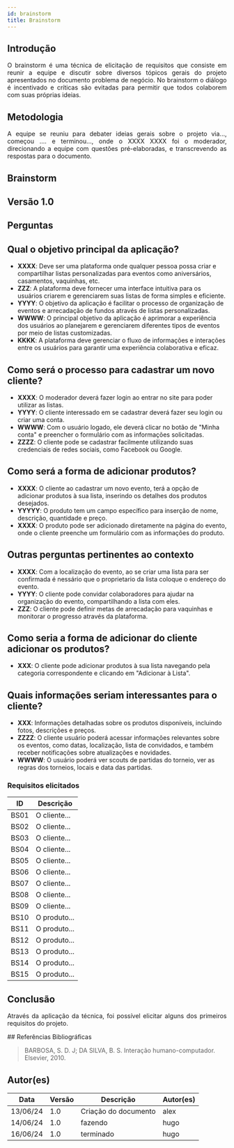 ```yaml
---
id: brainstorm
title: Brainstorm
---
```

 
## Introdução
<p align = "justify">
O brainstorm é uma técnica de elicitação de requisitos que consiste em reunir a equipe e discutir sobre diversos tópicos gerais do projeto apresentados no documento problema de negócio. No brainstorm o diálogo é incentivado e críticas são evitadas para permitir que todos colaborem com suas próprias ideias.
</p>
 
## Metodologia
<p align = "justify">
A equipe se reuniu para debater ideias gerais sobre o projeto via..., começou .... e terminou..., onde o XXXX XXXX foi o moderador, direcionando a equipe com questões pré-elaboradas, e transcrevendo as respostas para o documento.
</p>
 
## Brainstorm
 
## Versão 1.0
 
## Perguntas
 
## Qual o objetivo principal da aplicação?

- **XXXX**: Deve ser uma plataforma onde qualquer pessoa possa criar e compartilhar listas personalizadas para eventos como aniversários, casamentos, vaquinhas, etc.
- **ZZZ**: A plataforma deve fornecer uma interface intuitiva para os usuários criarem e gerenciarem suas listas de forma simples e eficiente.
- **YYYY**: O objetivo da aplicação é facilitar o processo de organização de eventos e arrecadação de fundos através de listas personalizadas.
- **WWWW**: O principal objetivo da aplicação é aprimorar a experiência dos usuários ao planejarem e gerenciarem diferentes tipos de eventos por meio de listas customizadas.
- **KKKK**: A plataforma deve gerenciar o fluxo de informações e interações entre os usuários para garantir uma experiência colaborativa e eficaz.

## Como será o processo para cadastrar um novo cliente?

- **XXXX**: O moderador deverá fazer login ao entrar no site para poder utilizar as listas.
- **YYYY**: O cliente interessado em se cadastrar deverá fazer seu login ou criar uma conta.
- **WWWW**: Com o usuário logado, ele deverá clicar no botão de "Minha conta" e preencher o formulário com as informações solicitadas.
- **ZZZZ**: O cliente pode se cadastrar facilmente utilizando suas credenciais de redes sociais, como Facebook ou Google.


## Como será a forma de adicionar produtos?

- **XXXX**: O cliente ao cadastrar um novo evento, terá a opção de adicionar produtos à sua lista, inserindo os detalhes dos produtos desejados.
- **YYYYY**: O produto tem um campo específico para inserção de nome, descrição, quantidade e preço.
- **XXXX**: O produto pode ser adicionado diretamente na página do evento, onde o cliente preenche um formulário com as informações do produto.

## Outras perguntas pertinentes ao contexto

- **XXXX**: Com a localização do evento, ao se criar uma lista para ser confirmada é nessário que o proprietario da lista coloque o endereço do evento.
- **YYYY**: O cliente pode convidar colaboradores para ajudar na organização do evento, compartilhando a lista com eles.
- **ZZZ**: O cliente pode definir metas de arrecadação para vaquinhas e monitorar o progresso através da plataforma.

## Como seria a forma de adicionar do cliente adicionar os produtos?

- **XXX**: O cliente pode adicionar produtos à sua lista navegando pela categoria correspondente e clicando em "Adicionar à Lista".

## Quais informações seriam interessantes para o cliente?

- **XXX**: Informações detalhadas sobre os produtos disponíveis, incluindo fotos, descrições e preços. 
- **ZZZZ**: O cliente usuário poderá acessar informações relevantes sobre os eventos, como datas, localização, lista de convidados, e também receber notificações sobre atualizações e novidades.
- **WWWW**: O usuário poderá ver scouts de partidas do torneio, ver as regras dos torneios, locais e data das partidas.

 
### Requisitos elicitados
 
|ID|Descrição|
|----|-------------|
|BS01| O cliente...|
|BS02| O cliente...|
|BS03| O cliente...|
|BS04| O cliente...|
|BS05| O cliente...|
|BS06| O cliente...|
|BS07| O cliente...|
|BS08| O cliente...|
|BS09| O cliente...|
|BS10| O produto...|
|BS11| O produto...|
|BS12| O produto...|
|BS13| O produto...|
|BS14| O produto...|
|BS15| O produto...|
 
## Conclusão
<p align = "justify">
Através da aplicação da técnica, foi possível elicitar alguns dos primeiros requisitos do projeto.
</p>
## Referências Bibliográficas
 
> BARBOSA, S. D. J; DA SILVA, B. S. Interação humano-computador. Elsevier, 2010.
 
 
## Autor(es)
| Data | Versão | Descrição | Autor(es) |
| -- | -- | -- | -- |
| 13/06/24 | 1.0 | Criação do documento | alex |
| 14/06/24 | 1.0 | fazendo | hugo|
| 16/06/24 | 1.0 | terminado | hugo|
